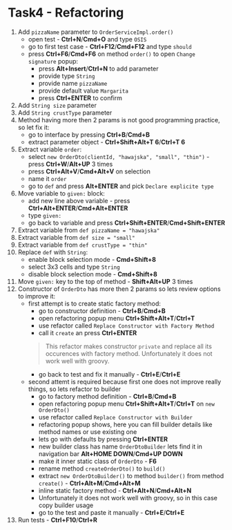 # Task4 - Refactoring

1. Add `pizzaName` parameter to `OrderServiceImpl.order()`
    * open test - **Ctrl+N**/**Cmd+O** and type `OSIS`
    * go to first test case - **Ctrl+F12**/**Cmd+F12** and type `should`
    * press **Ctrl+F6**/**Cmd+F6** on method `order()` to open `Change signature` popup:
      * press **Alt+Insert**/**Ctrl+N** to add parameter
      * provide type `String`
      * provide name `pizzaName`
      * provide default value `Margarita`
      * press **Ctrl+ENTER** to confirm
1. Add `String size` parameter
1. Add `String crustType` parameter
1. Method having more then 2 params is not good programming practice, so let fix it:
   * go to interface by pressing **Ctrl+B**/**Cmd+B**
   * extract parameter object - **Ctrl+Shift+Alt+T 6**/**Ctrl+T 6**
1. Extract variable `order`:
   * select `new OrderDto(clientId, "hawajska", "small", "thin")` - press **Ctrl+W**/**Alt+UP** 3 times
   * press **Ctrl+Alt+V**/**Cmd+Alt+V** on selection
   * name it `order`
   * go to `def` and press **Alt+ENTER** and pick `Declare explicite type`
1. Move variable to `given:` block:
   * add new line above variable - press **Ctrl+Alt+ENTER**/**Cmd+Alt+ENTER**
   * type `given:`
   * go back to variable and press **Ctrl+Shift+ENTER**/**Cmd+Shift+ENTER** 
1. Extract variable from `def pizzaName = "hawajska"`
1. Extract variable from `def size = "small"`
1. Extract variable from `def crustType = "thin"`
1. Replace `def` with `String`:
   * enable block selection mode - **Cmd+Shift+8**
   * select 3x3 cells and type `String`
   * disable block selection mode - **Cmd+Shift+8**
1. Move `given:` key to the top of method - **Shift+Alt+UP** 3 times   
1. Constructor of `OrderDto` has more then 2 params so lets review options to improve it:
   * first attempt is to create static factory method:
      * go to constructor definition - **Ctrl+B**/**Cmd+B**
      * open refactoring popup menu **Ctrl+Shift+Alt+T**/**Ctrl+T**
      * use refactor called `Replace Constructor with Factory Method` 
      * call it `create` an press **Ctrl+ENTER**
      > This refactor makes constructor `private` and replace all its occurences with factory method.
      Unfortunately it does not work well with groovy.
      * go back to test and fix it manually - **Ctrl+E**/**Ctrl+E**
   * second attemt is required because first one does not improve really things, so lets refactor to builder
      * go to factory method definition - **Ctrl+B**/**Cmd+B**
      * open refactoring popup menu **Ctrl+Shift+Alt+T**/**Ctrl+T** on `new OrderDto()`
      * use refactor called `Replace Constructor with Builder`
      * refactoring popup shows, here you can fill builder details like method names or use existing one
      * lets go with defaults by pressing **Ctrl+ENTER**
      * new builder class has name `OrderDtoBuilder` lets find it in  navigation bar **Alt+HOME DOWN**/**Cmd+UP DOWN**
      * make it inner static class of `OrderDto` - **F6**
      * rename method `createOrderDto()` to `build()`
      * extract `new OrderDtoBuilder()` to method `builder()` from method `create()` - **Ctrl+Alt+M**/**Cmd+Alt+M**
      * inline static factory method - **Ctrl+Alt+N**/**Cmd+Alt+N**
      * Unfortunately it does not work well with groovy, so in this case copy builder usage
      * go to the test and paste it manually - **Ctrl+E**/**Ctrl+E**
1. Run tests - **Ctrl+F10**/**Ctrl+R**  
